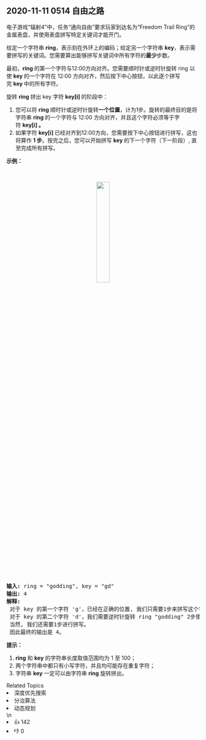 ## 2020-11-11  0514 自由之路

<p>电子游戏“辐射4”中，任务“通向自由”要求玩家到达名为“Freedom Trail Ring”的金属表盘，并使用表盘拼写特定关键词才能开门。</p>

<p>给定一个字符串 <strong>ring</strong>，表示刻在外环上的编码；给定另一个字符串 <strong>key</strong>，表示需要拼写的关键词。您需要算出能够拼写关键词中所有字符的<strong>最少</strong>步数。</p>

<p>最初，<strong>ring </strong>的第一个字符与12:00方向对齐。您需要顺时针或逆时针旋转 ring 以使 <strong>key </strong>的一个字符在 12:00 方向对齐，然后按下中心按钮，以此逐个拼写完 <strong>key </strong>中的所有字符。</p>

<p>旋转 <strong>ring </strong>拼出 key 字符 <strong>key[i] </strong>的阶段中：</p>

<ol>
	<li>您可以将 <strong>ring </strong>顺时针或逆时针旋转<strong>一个位置</strong>，计为1步。旋转的最终目的是将字符串 <strong>ring </strong>的一个字符与 12:00 方向对齐，并且这个字符必须等于字符 <strong>key[i] 。</strong></li>
	<li>如果字符 <strong>key[i] </strong>已经对齐到12:00方向，您需要按下中心按钮进行拼写，这也将算作 <strong>1 步</strong>。按完之后，您可以开始拼写 <strong>key </strong>的下一个字符（下一阶段）, 直至完成所有拼写。</li>
</ol>

<p><strong>示例：</strong></p>

<p> </p>

<center><img src="https://assets.leetcode-cn.com/aliyun-lc-upload/uploads/2018/10/22/ring.jpg" style="width: 26%;" /></center>
 

<pre>
<strong>输入:</strong> ring = "godding", key = "gd"
<strong>输出:</strong> 4
<strong>解释:</strong>
 对于 key 的第一个字符 'g'，已经在正确的位置, 我们只需要1步来拼写这个字符。 
 对于 key 的第二个字符 'd'，我们需要逆时针旋转 ring "godding" 2步使它变成 "ddinggo"。
 当然, 我们还需要1步进行拼写。
 因此最终的输出是 4。
</pre>

<p><strong>提示：</strong></p>

<ol>
	<li><strong>ring</strong> 和 <strong>key</strong> 的字符串长度取值范围均为 1 至 100；</li>
	<li>两个字符串中都只有小写字符，并且均可能存在重复字符；</li>
	<li>字符串 <strong>key</strong> 一定可以由字符串 <strong>ring</strong> 旋转拼出。</li>
</ol>
<div><div>Related Topics</div><div><li>深度优先搜索</li><li>分治算法</li><li>动态规划</li></div></div>\n<div><li>👍 142</li><li>👎 0</li></div>

